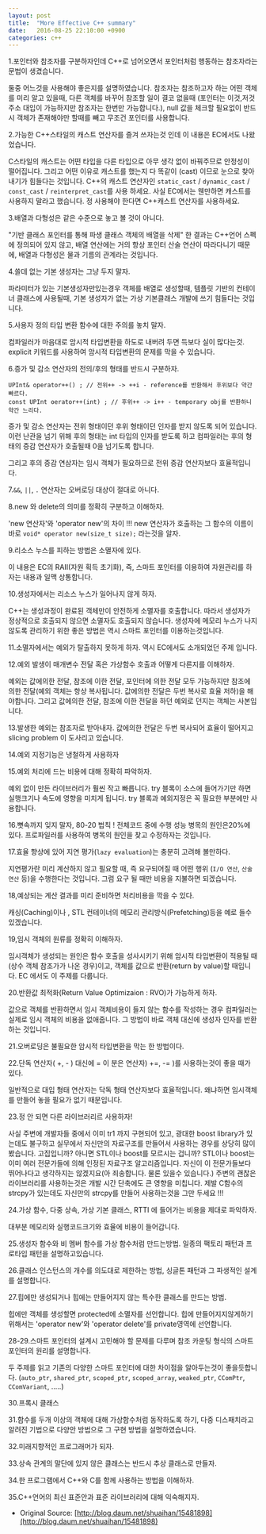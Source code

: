 ```yaml
---
layout: post
title:  "More Effective C++ summary"
date:   2016-08-25 22:10:00 +0900
categories: c++
---
```


1.포인터와 참조자를 구분하자인데 C++로 넘어오면서 포인터처럼 행동하는 참조자라는 문법이 생겼습니다.

둘중 어느것을 사용해야 좋은지를 설명하였습니다.
참조자는 참조하고자 하는 어떤 객체를 미리 알고 있을때, 다른 객체를 바꾸어 참조할 일이 결코 없을때 (포인터는 이것,저것 주소 대입이 가능하지만 참조자는 한번만 가능합니다.),
null 값을 체크할 필요없이 반드시 객체가 존재해야만 할때를 빼고 무조건 포인터를 사용합니다.

2.가능한 C++스타일의 캐스트 연산자를 즐겨 쓰자는것 인데 이 내용은 EC에서도 나왔었습니다.

C스타일의 캐스트는 어떤 타입을 다른 타입으로 아무 생각 없이 바꿔주므로 안정성이 떨어집니다.
그리고 어떤 이유로 캐스트를 했는지 다 똑같이 (cast) 이므로 눈으로 찾아내기가 힘들다는 것입니다.
C++의 캐스트 연산자인 `static_cast` / `dynamic_cast` / `const_cast` / `reinterpret_cast`를 사용 하세요.
사실 EC에서는 웬만하면 캐스트를 사용하지 말라고 했습니다. 정 사용해야 한다면 C++캐스트 연산자를 사용하세요.

3.배열과 다형성은 같은 수준으로 놓고 볼 것이 아니다.

"기반 클래스 포인터를 통해 파생 클래스 객체의 배열을 삭제" 한 결과는 C++언어 스펙에 정의되어 있지 않고,
배열 연산에는 거의 항상 포인터 산술 연산이 따라다니기 때문에, 배열과 다형성은 물과 기름의 관계라는 것입니다.

4.쓸데 없는 기본 생성자는 그냥 두지 말자.

파라미터가 있는 기본생성자만있는경우 객체를 배열로 생성할때, 템플릿 기반의 컨테이너 클래스에 사용될때, 기본 생성자가 없는 가상 기본클래스 개발에 쓰기 힘들다는 것입니다.

5.사용자 정의 타입 변환 함수에 대한 주의를 놓치 말자.

컴파일러가 마음대로 암시적 타입변환을 하도로 내버려 두면 득보다 실이 많다는것.
explicit 키워드를 사용하여 암시적 타입변환의 문제를 막을 수 있습니다.

6.증가 및 감소 연산자의 전의/후의 형태를 반드시 구분하자.

```
UPInt& operator++() ; // 전위++ -> ++i - reference를 반환해서 후위보다 약간 빠르다.
const UPInt oerator++(int) ; // 후위++ -> i++ - temporary obj를 반환하니 약간 느리다.
```
증가 및 감소 연산자는 전위 형태이던 후위 형태이던 인자를 받지 않도록 되어 있습니다.
이런 난관을 넘기 위해 후의 형태는 int 타입의 인자를 받도록 하고 컴파일러는 후의 형태의 증감 연산자가 호출될때 0을 넘기도록 합니다.

그리고 후의 증감 연삼자는 임시 객체가 필요하므로 전위 증감 연산자보다 효율적입니다.

7.`&&`, `||`, `.` 연산자는 오버로딩 대상이 절대로 아니다.

8.new 와 delete의 의미를 정확히 구분하고 이해하자.

'new 연산자'와 'operator new'의 차이 !!!
new 연산자가 호출하는 그 함수의 이름이 바로 ``void* operator new(size_t size);`` 라는것을 알자.

9.리소스 누스를 피하는 방법은 소멸자에 있다.

이 내용은 EC의 RAII(자원 획득 초기화), 즉, 스마트 포인터를 이용하여 자원관리를 하자는 내용과 일맥 상통합니다.

10.생성자에서는 리소스 누스가 일어나지 않게 하자.

C++는 생성과정이 완료된 객체만이 안전하게 소멸자를 호출합니다.
따라서 생성자가 정상적으로 호출되지 않으면 소멸자도 호출되지 않습니다.
생성자에 메모리 누스가 나지 않도록 관리하기 위한 좋은 방법은 역시 스마트 포인터를 이용하는것입니다.

11.소멸자에서는 예외가 탈출하지 못하게 하자. 역시 EC에서도 소개되었던 주제 입니다.

12.예외 발생이 매개변수 전달 혹은 가상함수 호출과 어떻게 다른지를 이해하자.

예외는 값에의한 전달, 참조에 이한 전달, 포인터에 의한 전달 모두 가능하지만  참조에 의한 전달(예외 객체는 항상 복사됩니다. 값에의한 전달은 두번 복사로 효율 저하)을 해야합니다.
그리고 값에의한 전달, 참조에 이한 전달을 하던  예외로 던지는 객체는 사본입니다.

13.발생한 예외는 참조자로 받아내자. 값에의한 전달은 두번 복사되어 효율이 떨어지고 slicing problem 이 도사리고 있습니다.

14.예외 지정기능은 냉철하게 사용하자

15.예외 처리에 드는 비용에 대해 정확히 파악하자.

예외 없이 만든 라이브러리가 훨씬 작고 빠릅니다.
try 블록이 소스에 들어가기만 하면 실행크기나 속도에 영향을 미치게 됩니다.
try 블록과 예외지정은 꼭 필요한 부분에만 사용합니다.

16.뼛속까지 잊지 말자, 80-20 법칙 ! 전체코드 중에 수행 성능 병목의 원인은20%에 있다. 프로파일러를 사용하여 병목의 원인을 찾고 수정하자는 것입니다.

17.효율 향상에 있어 지연 평가(`lazy evaluation`)는 충분히 고려해 볼만하다.

지연평가란 미리 계산하지 않고 필요할 때, 즉 요구되어질 때 어떤 행위 (`I/O 연산`, `산술연산` 등)을 수행한다는 것입니다. 그럼 요구 될 때만 비용을 지불하면 되겠습니다.

18,예상되는 계산 결과를 미리 준비하면 처리비용을 깍을 수 있다.

캐싱(Caching)이나 , STL 컨테이너의 메모리 관리방식(Prefetching)등을 예로 들수 있겠습니다.

19,임시 객체의 원류를 정확히 이해하자.

임시객체가 생성되는 원인은 함수 호출을 성사시키기 위해 암시적 타입변환이 적용될 때(상수 객체 참조가가 나온 경우)이고,
객체를 값으로 반환(return by value)할 때입니다. EC 에서도 이 주제를 다룹니다.

20.반환값 최적화(Return Value Optimizaion : RVO)가 가능하게 하자.

값으로 객체를 반환하면서 임시 객체비용이 들지 않는 함수를 작성하는 경우 컴파일러는 실제로 임시 객체의 비용을 없애줍니다. 그 방법이 바로 객체 대신에 생성자 인자를 반환하는 것입니다.

21.오버로딩은 불필요한 암시적 타입변환을 막는 한 방법이다.

22.단독 연산자( +, - ) 대신에 = 이 분은 연산자) +=, -= )를 사용하는것이 좋을 때가 있다.

일반적으로 대입 형태 연산자는 닥독 형태 연산자보다 효율적입니다. 왜냐하면 임시객체를 만들어 놓을 필요가 없기 때문입니다.

23.정 안 되면 다른 라이브러리르 사용하자!

사실 주변에 개발자들 중에서 이미 tr1 까지 구현되어 있고, 광대한 boost library가 있는데도 불구하고 실무에서 자신만의 자료구조를 만들어서 사용하는 경우를 상당히 많이 봤습니다.
고집입니까? 아니면 STL이나 boost를 모르시는 겁니까?
STL이나 boost는 이미 여러 전문가들에 의해 인정된 자료구조 알고리즘입니다.
자신이 이 전문가들보다 뛰어나다고 생각하지는 않겠지요(아 죄송합니다. 물론 있을수 있습니다.) 주변의 괜찮은 라이브러리를 사용하는것은 개발 시간 단축에도 큰 영향을 미칩니다.
제발 C함수의 strcpy가 있는데도 자신만의 strcpy를 만들어 사용하는것을 그만 두세요 !!!

24.가상 함수, 다중 상속, 가상 기본 클래스, RTTI 에 들어가는 비용을 제대로 파악하자.

대부분 메모리와 실행코드크기와 효율에 비용이 들어갑니다.

25.생성자 함수와 비 멤버 함수를 가상 함수처럼 만드는방법. 일종의 팩토리 패턴과 프로타입 패턴을 설명하고있습니다.

26.클래스 인스턴스의 개수를 의도대로 제한하는 방법, 싱글톤 패턴과 그 파생적인 설계를 설명합니다.

27.힙에만 생성되거나 힙에는 만들어지지 않는 특수한 클래스를 만드는 방법.

힙에만 객체를 생성할면 protected에  소멸자를 선언합니다. 힙에 만들어지지않게하기위해서는
'operator new'와 'operator delete'를  private영역에 선언합니다.

28-29.스마트 포인터의 설계시 고민해야 할 문제를 다루며 참조 카운팅 형식의 스마트 포인터의 원리를 설명합니다.

두 주제를 읽고 기존의 다양한 스마트 포인터에 대한 차이점을 알아두는것이 좋을듯합니다.
(`auto_ptr`, `shared_ptr`, `scoped_ptr`, `scoped_array`, `weaked_ptr`, `CComPtr`, `CComVariant`, .....)

30.프록시 클래스

31.함수를 두개 이상의 객체에 대해 가상함수처럼 동작하도록 하기, 다중 디스패치라고 알려진 기법으로 다양안 방법으로 그 구현 방법을 설명하였습니다.

32.미래지향적인 프로그래머가 되자.

33.상속 관계의 말단에 있지 않은 클래스는 반드시 추상 클래스로 만들자.

34.한 프로그램에서 C++와 C를 함께 사용하는 방법을 이해하자.

35.C++언어의 최신 표준안과 표준 라이브러리에 대해 익숙해지자.

- Original Source: [http://blog.daum.net/shuaihan/15481898](http://blog.daum.net/shuaihan/15481898)
